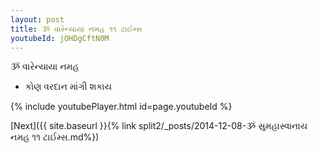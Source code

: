 ```yaml
---
layout: post
title: ૐ વારેન્યાયા નમહ ૧૧ ટાઈમ્સ
youtubeId: jOHDgCftN0M
---
```

 
 
 ૐ વારેન્યાયા નમહ  
 
 -  કોણ વરદાન માંગી શકાય 
 
  
 
  
 
 
 
 
 
 


{% include youtubePlayer.html id=page.youtubeId %}
 
[Next]({{ site.baseurl }}{% link  split2/_posts/2014-12-08-ૐ સુમહાસ્વાનાય નમહ ૧૧ ટાઈમ્સ.md%})
 
